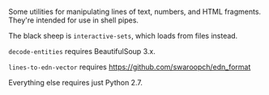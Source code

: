Some utilities for manipulating lines of text, numbers, and HTML fragments.  They're intended for use in shell pipes.

The black sheep is `interactive-sets`, which loads from files instead.

`decode-entities` requires BeautifulSoup 3.x.

`lines-to-edn-vector` requires https://github.com/swaroopch/edn_format

Everything else requires just Python 2.7.
